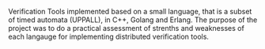 Verification Tools implemented based on a small language, that is a subset of timed automata (UPPALL), in C++, Golang and Erlang.
The purpose of the project was to do a practical assessment of strenths and weaknesses of each langauge for implementing distributed verification tools.
